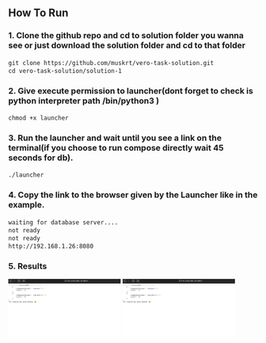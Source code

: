 ## How To Run 
### 1. Clone the github repo and cd to solution folder you wanna see or just download the solution folder and cd to that folder
```shell
git clone https://github.com/muskrt/vero-task-solution.git
cd vero-task-solution/solution-1
```
### 2. Give execute permission to launcher(dont forget to check  is python interpreter path /bin/python3 )
```shell
chmod +x launcher
```
### 3. Run the launcher and wait until you see a link on the terminal(if you choose to run compose directly wait 45 seconds for db). 
```shell
./launcher
```
### 4. Copy the link to the browser given by the Launcher like in the example.
```shell
waiting for database server....
not ready
not ready
http://192.168.1.26:8080
```
### 5. Results
<p>
  <img src="./solution1.png" width="45%" />
  <img src="./solution2.png" width="45%" /> 
</p>


